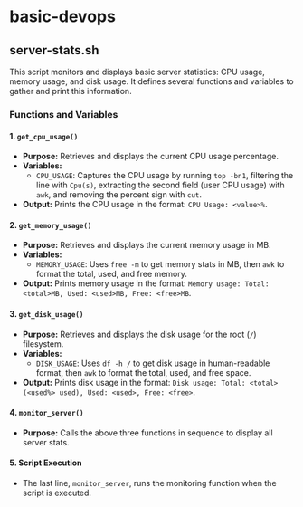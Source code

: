 # basic-devops

## server-stats.sh

This script monitors and displays basic server statistics: CPU usage, memory usage, and disk usage. It defines several functions and variables to gather and print this information.

### Functions and Variables

#### 1. `get_cpu_usage()`
- **Purpose:** Retrieves and displays the current CPU usage percentage.
- **Variables:**
  - `CPU_USAGE`: Captures the CPU usage by running `top -bn1`, filtering the line with `Cpu(s)`, extracting the second field (user CPU usage) with `awk`, and removing the percent sign with `cut`.
- **Output:** Prints the CPU usage in the format: `CPU Usage: <value>%`.

#### 2. `get_memory_usage()`
- **Purpose:** Retrieves and displays the current memory usage in MB.
- **Variables:**
  - `MEMORY_USAGE`: Uses `free -m` to get memory stats in MB, then `awk` to format the total, used, and free memory.
- **Output:** Prints memory usage in the format: `Memory usage: Total: <total>MB, Used: <used>MB, Free: <free>MB`.

#### 3. `get_disk_usage()`
- **Purpose:** Retrieves and displays the disk usage for the root (`/`) filesystem.
- **Variables:**
  - `DISK_USAGE`: Uses `df -h /` to get disk usage in human-readable format, then `awk` to format the total, used, and free space.
- **Output:** Prints disk usage in the format: `Disk usage: Total: <total> (<used%> used), Used: <used>, Free: <free>`.

#### 4. `monitor_server()`
- **Purpose:** Calls the above three functions in sequence to display all server stats.

#### 5. Script Execution
- The last line, `monitor_server`, runs the monitoring function when the script is executed.